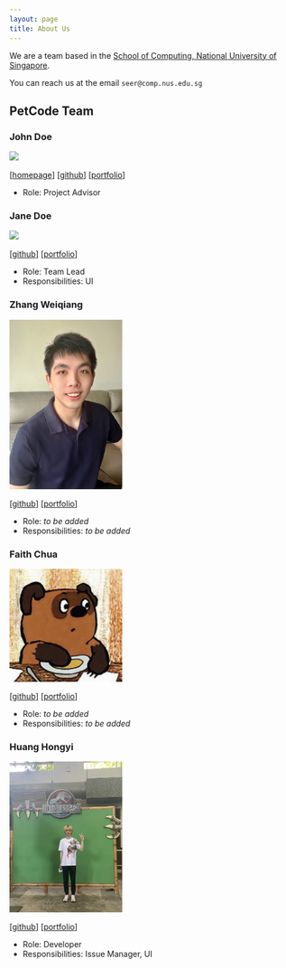 ```yaml
---
layout: page
title: About Us
---
```


We are a team based in the [School of Computing, National University of Singapore](http://www.comp.nus.edu.sg).

You can reach us at the email `seer@comp.nus.edu.sg`

## PetCode Team

### John Doe

<img src="images/johndoe.png" width="200px">

[[homepage](http://www.comp.nus.edu.sg/~damithch)]
[[github](https://github.com/johndoe)]
[[portfolio](team/johndoe.md)]

* Role: Project Advisor

### Jane Doe

<img src="images/johndoe.png" width="200px">

[[github](http://github.com/johndoe)]
[[portfolio](team/johndoe.md)]

* Role: Team Lead
* Responsibilities: UI

### Zhang Weiqiang

<img src="images/wweqg.png" width="200px">

[[github](http://github.com/wweqg)] [[portfolio](team/wweqg.md)]

* Role: *to be added*
* Responsibilities: *to be added*

### Faith Chua

<img src="images/boredcoco.png" width="200px">

[[github](http://github.com/boredcoco)]
[[portfolio](team/faithchua.md)]

* Role: *to be added*
* Responsibilities: *to be added*

### Huang Hongyi

<img src="images/hongyi6328.png" width="200px">

[[github](https://github.com/Hongyi6328)]
[[portfolio](team/hongyi6328.md)]

* Role: Developer
* Responsibilities: Issue Manager, UI
